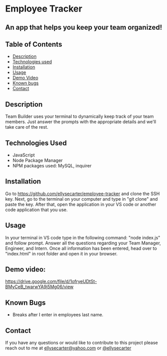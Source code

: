# Employee Tracker

## An app that helps you keep your team organized!


## Table of Contents 

* [Description](#description)
* [Technologies used](#technologies-used)
* [Installation](#installation)
* [Usage](#usage)
* [Demo Video](#demo-video)
* [Known bugs](#known-bugs)
* [Contact](#contact)

## Description 

Team Builder uses your terminal to dynamically keep track of your team members. Just answer the prompts with the appropriate details and we'll take care of the rest.

## Technologies Used
* JavaScript
* Node Package Manager
* NPM packages used: MySQL, inquirer

## Installation 

Go to https://github.com/ellysecarter/employee-tracker and clone the SSH key. Next, go to the terminal on your computer and type in "git clone" and paste the key. After that, open the application in your VS code or another code application that you use. 


## Usage 

In your terminal in VS code type in the following command: "node index.js" and follow prompt. Answer all the questions regarding your Team Manager, Engineer, and Intern. Once all information has been entered, head over to "index.html" in root folder and open it in your browser.

## Demo video: 
https://drive.google.com/file/d/1ofryeUDtSt-BMyCeB_twarwYA9j5Mg06/view



## Known Bugs
* Breaks after I enter in employees last name. 

## Contact 

If you have any questions or would like to contribute to this project please reach out to me at ellysecarter@yahoo.com or [@ellysecarter](https://github.com/ellysecarter)
